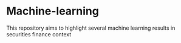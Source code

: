 # Machine-learning

This repository aims to highlight several machine learning results in securities finance context
